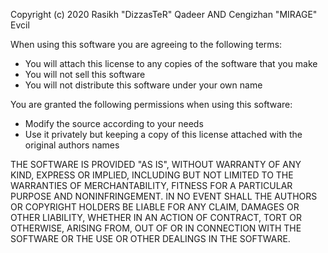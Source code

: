 Copyright (c) 2020 Rasikh "DizzasTeR" Qadeer AND Cengizhan "MIRAGE" Evcil

When using this software you are agreeing to the following terms:

- You will attach this license to any copies of the software that you make
- You will not sell this software
- You will not distribute this software under your own name

You are granted the following permissions when using this software:

- Modify the source according to your needs
- Use it privately but keeping a copy of this license attached with the original authors names

THE SOFTWARE IS PROVIDED "AS IS", WITHOUT WARRANTY OF ANY KIND, EXPRESS OR
IMPLIED, INCLUDING BUT NOT LIMITED TO THE WARRANTIES OF MERCHANTABILITY,
FITNESS FOR A PARTICULAR PURPOSE AND NONINFRINGEMENT. IN NO EVENT SHALL THE
AUTHORS OR COPYRIGHT HOLDERS BE LIABLE FOR ANY CLAIM, DAMAGES OR OTHER
LIABILITY, WHETHER IN AN ACTION OF CONTRACT, TORT OR OTHERWISE, ARISING FROM,
OUT OF OR IN CONNECTION WITH THE SOFTWARE OR THE USE OR OTHER DEALINGS IN THE
SOFTWARE.